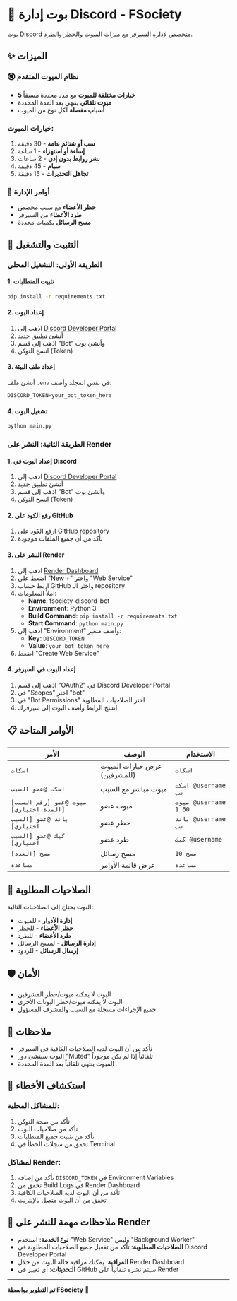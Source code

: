 # 🤖 بوت إدارة Discord - FSociety

بوت Discord متخصص لإدارة السيرفر مع ميزات الميوت والحظر والطرد.

## ✨ الميزات

### 🔇 نظام الميوت المتقدم
- **5 خيارات مختلفة للميوت** مع مدد محددة مسبقاً
- **ميوت تلقائي** ينتهي بعد المدة المحددة
- **أسباب مفصلة** لكل نوع من الميوت

### خيارات الميوت:
1. **سب أو شتائم عامة** - 30 دقيقة
2. **إساءة أو استهزاء** - 1 ساعة  
3. **نشر روابط بدون إذن** - 2 ساعات
4. **سبام** - 45 دقيقة
5. **تجاهل التحذيرات** - 15 دقيقة

### 🔨 أوامر الإدارة
- **حظر الأعضاء** مع سبب مخصص
- **طرد الأعضاء** من السيرفر
- **مسح الرسائل** بكميات محددة

## 🚀 التثبيت والتشغيل

### الطريقة الأولى: التشغيل المحلي

#### 1. تثبيت المتطلبات
```bash
pip install -r requirements.txt
```

#### 2. إعداد البوت
1. اذهب إلى [Discord Developer Portal](https://discord.com/developers/applications)
2. أنشئ تطبيق جديد
3. اذهب إلى قسم "Bot" وأنشئ بوت
4. انسخ التوكن (Token)

#### 3. إعداد ملف البيئة
أنشئ ملف `.env` في نفس المجلد وأضف:
```
DISCORD_TOKEN=your_bot_token_here
```

#### 4. تشغيل البوت
```bash
python main.py
```

### الطريقة الثانية: النشر على Render

#### 1. إعداد البوت في Discord
1. اذهب إلى [Discord Developer Portal](https://discord.com/developers/applications)
2. أنشئ تطبيق جديد
3. اذهب إلى قسم "Bot" وأنشئ بوت
4. انسخ التوكن (Token)

#### 2. رفع الكود على GitHub
1. ارفع الكود على GitHub repository
2. تأكد من أن جميع الملفات موجودة

#### 3. النشر على Render
1. اذهب إلى [Render Dashboard](https://dashboard.render.com/)
2. اضغط على "New +" واختر "Web Service"
3. اربط حساب GitHub واختر الـ repository
4. املأ المعلومات:
   - **Name**: fsociety-discord-bot
   - **Environment**: Python 3
   - **Build Command**: `pip install -r requirements.txt`
   - **Start Command**: `python main.py`
5. اذهب إلى "Environment" وأضف متغير:
   - **Key**: `DISCORD_TOKEN`
   - **Value**: `your_bot_token_here`
6. اضغط "Create Web Service"

#### 4. إعداد البوت في السيرفر
1. اذهب إلى قسم "OAuth2" في Discord Developer Portal
2. في "Scopes" اختر "bot"
3. في "Bot Permissions" اختر الصلاحيات المطلوبة
4. انسخ الرابط وأضف البوت إلى سيرفرك

## 📋 الأوامر المتاحة

| الأمر | الوصف | الاستخدام |
|-------|--------|-----------|
| `اسكات` | عرض خيارات الميوت (للمشرفين) | `اسكات` |
| `اسكت @عضو السبب` | ميوت مباشر مع السبب | `اسكت @username سب` |
| `ميوت @عضو [رقم السبب] [المدة اختياري]` | ميوت عضو | `ميوت @username 1 60` |
| `باند @عضو [السبب اختياري]` | حظر عضو | `باند @username سب` |
| `كيك @عضو [السبب اختياري]` | طرد عضو | `كيك @username` |
| `مسح [العدد]` | مسح رسائل | `مسح 10` |
| `مساعدة` | عرض قائمة الأوامر | `مساعدة` |

## 🔧 الصلاحيات المطلوبة

البوت يحتاج إلى الصلاحيات التالية:
- **إدارة الأدوار** - للميوت
- **حظر الأعضاء** - للحظر
- **طرد الأعضاء** - للطرد
- **إدارة الرسائل** - لمسح الرسائل
- **إرسال الرسائل** - للردود

## 🛡️ الأمان

- البوت لا يمكنه ميوت/حظر المشرفين
- البوت لا يمكنه ميوت/حظر البوتات الأخرى
- جميع الإجراءات مسجلة مع السبب والمشرف المسؤول

## 📝 ملاحظات

- تأكد من أن البوت لديه الصلاحيات الكافية في السيرفر
- البوت سينشئ دور "Muted" تلقائياً إذا لم يكن موجوداً
- الميوت ينتهي تلقائياً بعد المدة المحددة

## 🐛 استكشاف الأخطاء

### للمشاكل المحلية:
1. تأكد من صحة التوكن
2. تأكد من صلاحيات البوت
3. تأكد من تثبيت جميع المتطلبات
4. تحقق من سجلات الخطأ في Terminal

### لمشاكل Render:
1. تأكد من إضافة `DISCORD_TOKEN` في Environment Variables
2. تحقق من Build Logs في Render Dashboard
3. تأكد من أن البوت لديه الصلاحيات الكافية
4. تحقق من أن البوت متصل بالإنترنت

## 📝 ملاحظات مهمة للنشر على Render

- **نوع الخدمة**: استخدم "Web Service" وليس "Background Worker"
- **الصلاحيات المطلوبة**: تأكد من تفعيل جميع الصلاحيات المطلوبة في Discord Developer Portal
- **المراقبة**: يمكنك مراقبة حالة البوت من خلال Render Dashboard
- **التحديثات**: أي تغيير في GitHub سيتم نشره تلقائياً على Render

---

**تم التطوير بواسطة FSociety** 🤖 